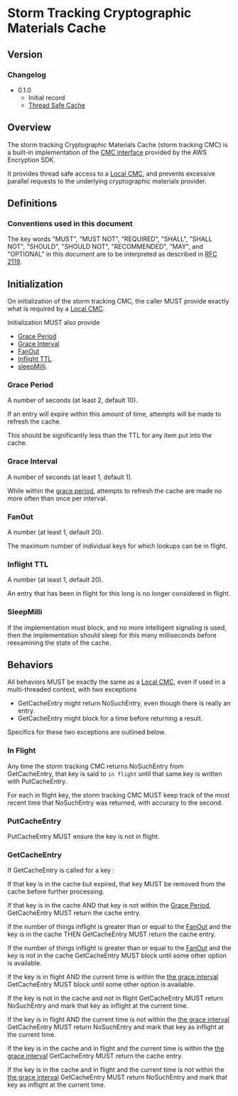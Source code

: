 [//]: # "Copyright Amazon.com Inc. or its affiliates. All Rights Reserved."
[//]: # "SPDX-License-Identifier: CC-BY-SA-4.0"

# Storm Tracking Cryptographic Materials Cache

## Version

### Changelog

- 0.1.0
  - Initial record
  - [Thread Safe Cache](../changes/2023-06-19_thread_safe_cache/change.md)

## Overview

The storm tracking Cryptographic Materials Cache (storm tracking CMC)
is a built-in implementation of the [CMC interface](cryptographic-materials-cache.md)
provided by the AWS Encryption SDK.

It provides thread safe access to a [Local CMC](local-cryptographic-materials-cache.md),
and prevents excessive parallel requests to the underlying cryptographic materials provider.

## Definitions

### Conventions used in this document

The key words "MUST", "MUST NOT", "REQUIRED", "SHALL", "SHALL NOT", "SHOULD", "SHOULD NOT", "RECOMMENDED", "MAY", and "OPTIONAL"
in this document are to be interpreted as described in [RFC 2119](https://tools.ietf.org/html/rfc2119).

## Initialization

On initialization of the storm tracking CMC,
the caller MUST provide exactly what is required by a
[Local CMC](local-cryptographic-materials-cache.md).

Initialization MUST also provide
- [Grace Period](#grace-period)
- [Grace Interval](#grace-interval)
- [FanOut](#fanout)
- [Inflight TTL](#inflight-ttl).
- [sleepMilli](#sleepmilli).

### Grace Period

A number of seconds (at least 2, default 10).

If an entry will expire within this amount of time,
attempts will be made to refresh the cache.

This should be significantly less than the TTL for any item put into the cache.

### Grace Interval

A number of seconds (at least 1, default 1).

While within the [grace period](#grace-period),
attempts to refresh the cache are made no more often than once per interval.

### FanOut

A number (at least 1, default 20).

The maximum number of individual keys for which lookups can be in flight.

### Inflight TTL

A number (at least 1, default 20).

An entry that has been in flight for this long is no longer considered in flight.

### SleepMilli

If the implementation must block, and no more intelligent signaling is used,
then the implementation should sleep for this many milliseconds before
reexamining the state of the cache.

## Behaviors

All behaviors MUST be exactly the same as a [Local CMC](local-cryptographic-materials-cache.md),
even if used in a multi-threaded context, with two exceptions

- GetCacheEntry might return NoSuchEntry, even though there is really an entry.
- GetCacheEntry might block for a time before returning a result.

Specifics for these two exceptions are outlined below.

### In Flight

Any time the storm tracking CMC returns NoSuchEntry from GetCacheEntry,
that key is said to `in flight` until that same key is written with PutCacheEntry.

For each in flight key, the storm tracking CMC MUST keep track of the most recent time
that NoSuchEntry was returned, with accuracy to the second.

### PutCacheEntry

PutCacheEntry MUST ensure the key is not in flight.

### GetCacheEntry

If GetCacheEntry is called for a key :

If that key is in the cache but expired, that key MUST be removed from the cache before further processing.

If that key is in the cache AND that key is not within the [Grace Period](#grace-period),
GetCacheEntry MUST return the cache entry.

If the number of things inflight is greater than or equal to the [FanOut](#fanout)
and the key is in the cache THEN GetCacheEntry MUST return the cache entry.

If the number of things inflight is greater than or equal to the [FanOut](#fanout)
and the key is not in the cache GetCacheEntry MUST block until some other option is available.

If the key is in flight AND the current time is within the [the grace interval](#grace-interval)
GetCacheEntry MUST block until some other option is available.

If the key is not in the cache and not in flight
GetCacheEntry MUST return NoSuchEntry and mark that key as inflight at the current time.

If the key is in flight AND the current time is not within the [the grace interval](#grace-interval)
GetCacheEntry MUST return NoSuchEntry and mark that key as inflight at the current time.

If the key is in the cache and in flight
and the current time is within the [the grace interval](#grace-interval)
GetCacheEntry MUST return the cache entry.

If the key is in the cache and in flight
and the current time is not within the [the grace interval](#grace-interval)
GetCacheEntry MUST return NoSuchEntry and mark that key as inflight at the current time.
